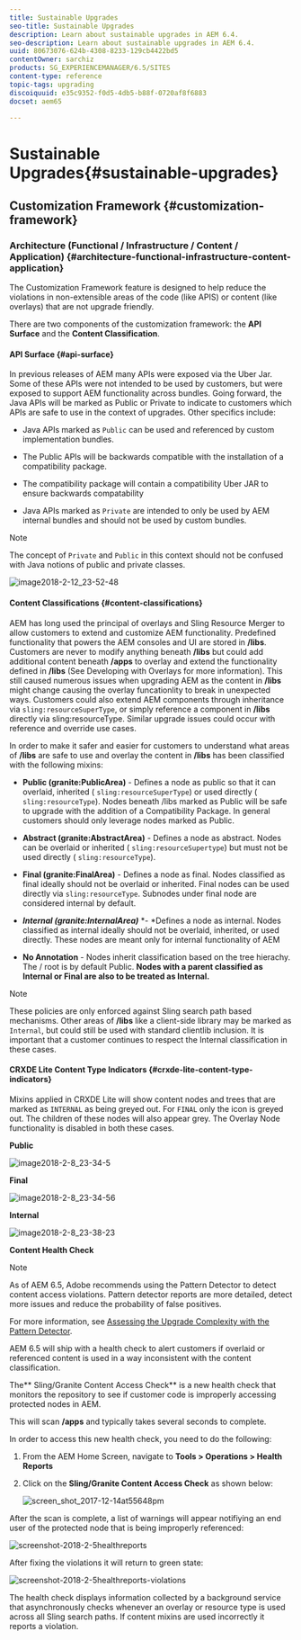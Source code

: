 ```yaml
---
title: Sustainable Upgrades
seo-title: Sustainable Upgrades
description: Learn about sustainable upgrades in AEM 6.4.
seo-description: Learn about sustainable upgrades in AEM 6.4.
uuid: 80673076-624b-4308-8233-129cb4422bd5
contentOwner: sarchiz
products: SG_EXPERIENCEMANAGER/6.5/SITES
content-type: reference
topic-tags: upgrading
discoiquuid: e35c9352-f0d5-4db5-b88f-0720af8f6883
docset: aem65

---
```


# Sustainable Upgrades{#sustainable-upgrades}

## Customization Framework {#customization-framework}

### Architecture (Functional / Infrastructure / Content / Application)  {#architecture-functional-infrastructure-content-application}

The Customization Framework feature is designed to help reduce the violations in non-extensible areas of the code (like APIS) or content (like overlays) that are not upgrade friendly.

There are two components of the customization framework: the **API Surface** and the **Content Classification**.

#### API Surface {#api-surface}

In previous releases of AEM many APIs were exposed via the Uber Jar. Some of these APIs were not intended to be used by customers, but were exposed to support AEM functionality across bundles. Going forward, the Java APIs will be marked as Public or Private to indicate to customers which APIs are safe to use in the context of upgrades. Other specifics include:

* Java APIs marked as `Public` can be used and referenced by custom implementation bundles.

* The Public APIs will be backwards compatible with the installation of a compatibility package.
* The compatibility package will contain a compatibility Uber JAR to ensure backwards compatability
* Java APIs marked as `Private` are intended to only be used by AEM internal bundles and should not be used by custom bundles.

>[!NOTE]
>
>The concept of `Private` and `Public` in this context should not be confused with Java notions of public and private classes.

![image2018-2-12_23-52-48](assets/image2018-2-12_23-52-48.png)

#### Content Classifications {#content-classifications}

AEM has long used the principal of overlays and Sling Resource Merger to allow customers to extend and customize AEM functionality. Predefined functionality that powers the AEM consoles and UI are stored in **/libs**. Customers are never to modify anything beneath **/libs** but could add additional content beneath **/apps** to overlay and extend the functionality defined in **/libs** (See Developing with Overlays for more information). This still caused numerous issues when upgrading AEM as the content in **/libs** might change causing the overlay funcationlity to break in unexpected ways. Customers could also extend AEM components through inheritance via `sling:resourceSuperType`, or simply reference a component in **/libs** directly via sling:resourceType. Similar upgrade issues could occur with reference and override use cases.

In order to make it safer and easier for customers to understand what areas of **/libs** are safe to use and overlay the content in **/libs** has been classified with the following mixins:

* **Public (granite:PublicArea)** - Defines a node as public so that it can overlaid, inherited ( `sling:resourceSuperType`) or used directly ( `sling:resourceType`). Nodes beneath /libs marked as Public will be safe to upgrade with the addition of a Compatibility Package. In general customers should only leverage nodes marked as Public.

* **Abstract (granite:AbstractArea)** - Defines a node as abstract. Nodes can be overlaid or inherited ( `sling:resourceSupertype`) but must not be used directly ( `sling:resourceType`).

* **Final (granite:FinalArea)** - Defines a node as final. Nodes classified as final ideally should not be overlaid or inherited. Final nodes can be used directly via `sling:resourceType`. Subnodes under final node are considered internal by default.

* ***Internal (granite:InternalArea)*** *- *Defines a node as internal. Nodes classified as internal ideally should not be overlaid, inherited, or used directly. These nodes are meant only for internal functionality of AEM

* **No Annotation** - Nodes inherit classification based on the tree hierachy. The / root is by default Public. **Nodes with a parent classified as Internal or Final are also to be treated as Internal.**

>[!NOTE]
>
>These policies are only enforced against Sling search path based mechanisms. Other areas of **/libs** like a client-side library may be marked as `Internal`, but could still be used with standard clientlib inclusion. It is important that a customer continues to respect the Internal classification in these cases.

#### CRXDE Lite Content Type Indicators {#crxde-lite-content-type-indicators}

Mixins applied in CRXDE Lite will show content nodes and trees that are marked as `INTERNAL` as being greyed out. For `FINAL` only the icon is greyed out. The children of these nodes will also appear grey. The Overlay Node functionality is disabled in both these cases.

**Public**

![image2018-2-8_23-34-5](assets/image2018-2-8_23-34-5.png)

**Final**

![image2018-2-8_23-34-56](assets/image2018-2-8_23-34-56.png)

**Internal**

![image2018-2-8_23-38-23](assets/image2018-2-8_23-38-23.png)

**Content Health Check**

>[!NOTE]
>
>As of AEM 6.5, Adobe recommends using the Pattern Detector to detect content access violations. Pattern detector reports are more detailed, detect more issues and reduce the probability of false positives.
>
>For more information, see [Assessing the Upgrade Complexity with the Pattern Detector](/help/sites-deploying/pattern-detector.md).

AEM 6.5 will ship with a health check to alert customers if overlaid or referenced content is used in a way inconsistent with the content classification.

The** Sling/Granite Content Access Check** is a new health check that monitors the repository to see if customer code is improperly accessing protected nodes in AEM.

This will scan **/apps** and typically takes several seconds to complete.

In order to access this new health check, you need to do the following:

1. From the AEM Home Screen, navigate to **Tools &gt; Operations &gt; Health Reports**
1. Click on the **Sling/Granite Content Access Check** as shown below:

   ![screen_shot_2017-12-14at55648pm](assets/screen_shot_2017-12-14at55648pm.png)

After the scan is complete, a list of warnings will appear notifiying an end user of the protected node that is being improperly referenced:

![screenshot-2018-2-5healthreports](assets/screenshot-2018-2-5healthreports.png)

After fixing the violations it will return to green state:

![screenshot-2018-2-5healthreports-violations](assets/screenshot-2018-2-5healthreports-violations.png)

The health check displays information collected by a background service that asynchronously checks whenever an overlay or resource type is used across all Sling search paths. If content mixins are used incorrectly it reports a violation.
